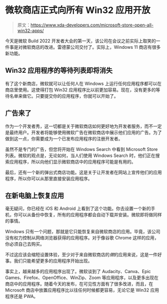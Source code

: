 # 微软商店正式向所有 Win32 应用开放

> 原文：<https://www.xda-developers.com/microsoft-store-open-all-win32-apps/>

今天是微软 Build 2022 开发者大会的第一天，该公司在会议之前实际上取笑的一件事是对微软商店的改进。雷德蒙公司交付了。实际上，Windows 11 商店有很多新功能。

## Win32 应用程序的等待列表即将消失

有了这个新商店，微软就可以让任何人在 Windows 上运行任何应用程序都可以在商店里使用。这使得打包 Win32 应用程序比以前更加容易。现在，没有更多的等待名单来做它。只要提交你的应用程序，你就可以开始了。

## 广告来了

作为一个开发者秀，这一切都是关于微软商店如何更好地为开发者服务，而不一定是最终用户。开发者将能够使用微软广告在微软商店中展示他们应用的广告。为了做到这一点，你需要成为一个已发布应用程序的注册开发者。

虽然不是专门的广告，但您将开始在 Windows Search 中看到 Microsoft Store 列表。微软的观点是，无论如何，当人们使用 Windows Search 时，他们正在搜索应用程序，所以向他们显示微软商店中的应用程序可能是有用的。

最后，还有一个新的弹出式商店功能。这是关于让开发者在网站上宣传他们的应用程序，所以你可以从那里直接安装应用程序。

## 在新电脑上恢复应用

毫无疑问，你已经在 iOS 和 Android 上看到了这个功能。你去设置一个新的手机，你可以从备份中恢复，所有的应用程序都会自动下载并安装。微软即将做同样的事情。

Windows 只有一个问题，那就是它只能恢复来自微软商店的应用。毕竟，该公司没有权力控制从网络浏览器获得的应用程序。对于像谷歌 Chrome 这样的应用，你必须自己去购买。

不过这应该会缩短设置体验，至少对于来自微软商店的*做*的应用来说，这是一件好事。我们只能希望更多的应用程序开始出现。

事实上，越来越多的应用程序出现了。微软谈到了 Audacity、Canva、Epic Games、Firefox、OpenOffice、WinZip、Zoom 等应用程序，以及更多出现在商店中的应用程序。随着今天的发布，在可见性方面有了很多改进，而且，在 Microsoft 商店中放置应用程序比以往任何时候都更容易，无论它是 Win32 应用程序还是 PWA。